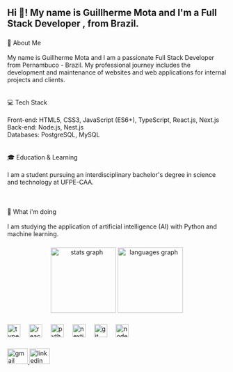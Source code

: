 <h2 align="left">Hi 👋! My name is Guillherme Mota and I'm a Full Stack Developer , from Brazil.</h2>

###

<p align="left">👋 About Me<br><br>My name is Guillherme Mota and I am a passionate Full Stack Developer from Pernambuco - Brazil. My professional journey includes the development and maintenance of websites and web applications for internal projects and clients.<br><br><br> 💻 Tech Stack<br><br>Front-end: HTML5, CSS3, JavaScript (ES6+), TypeScript, React.js, Next.js<br>Back-end: Node.js, Nest.js<br>Databases: PostgreSQL, MySQL<br><br><br>🎓 Education & Learning<br><br>I am a student pursuing an interdisciplinary bachelor's degree in science and technology at UFPE-CAA.<br><br><br><br> 🚀 What i'm doing<br><br>I am studying the application of artificial intelligence (AI) with Python and machine learning.</p>

###

<div align="center">
  <img src="https://github-readme-stats.vercel.app/api?username=GuillhermeM&hide_title=false&hide_rank=false&show_icons=true&include_all_commits=true&count_private=true&disable_animations=false&theme=dracula&locale=en&hide_border=false" height="150" alt="stats graph"  />
  <img src="https://github-readme-stats.vercel.app/api/top-langs?username=GuillhermeM&locale=en&hide_title=false&layout=compact&card_width=320&langs_count=5&theme=dracula&hide_border=false" height="150" alt="languages graph"  />
</div>

###

<div align="left">
  <img src="https://cdn.jsdelivr.net/gh/devicons/devicon/icons/typescript/typescript-original.svg" height="30" alt="typescript logo"  />
  <img width="12" />
  <img src="https://cdn.jsdelivr.net/gh/devicons/devicon/icons/react/react-original.svg" height="30" alt="react logo"  />
  <img width="12" />
  <img src="https://cdn.jsdelivr.net/gh/devicons/devicon/icons/python/python-original.svg" height="30" alt="python logo"  />
  <img width="12" />
  <img src="https://cdn.jsdelivr.net/gh/devicons/devicon/icons/nextjs/nextjs-original.svg" height="30" alt="nextjs logo"  />
  <img width="12" />
  <img src="https://cdn.jsdelivr.net/gh/devicons/devicon/icons/git/git-original.svg" height="30" alt="git logo"  />
  <img width="12" />
  <img src="https://cdn.jsdelivr.net/gh/devicons/devicon/icons/nodejs/nodejs-original.svg" height="30" alt="nodejs logo"  />
</div>

###

<div align="left">
  <a href="motaguillherme17@gmail.com" target="_blank">
    <img src="https://raw.githubusercontent.com/maurodesouza/profile-readme-generator/master/src/assets/icons/social/gmail/default.svg" width="47" height="35" alt="gmail logo"  />
  </a>
  <a href="www.linkedin.com/in/guillhermemota" target="_blank">
    <img src="https://raw.githubusercontent.com/maurodesouza/profile-readme-generator/master/src/assets/icons/social/linkedin/default.svg" width="47" height="35" alt="linkedin logo"  />
  </a>
</div>

###
